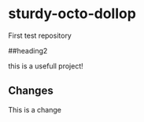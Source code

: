 # sturdy-octo-dollop
First test repository

##heading2

this is a usefull project!

## Changes

This is a change
